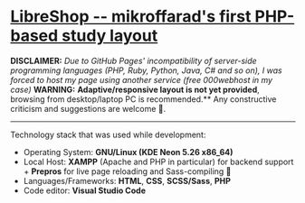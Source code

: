# [LibreShop -- mikroffarad's first PHP-based study layout](https://libreshop.000webhostapp.com/)

**DISCLAIMER:** *Due to GitHub Pages' incompatibility of server-side programming languages (PHP, Ruby, Python, Java, C# and so on), I was forced to host my page using another service (free 000webhost in my case)*
**WARNING:** **Adaptive/responsive layout is not yet provided**, browsing from desktop/laptop PC is recommended.** Any constructive criticism and suggestions are welcome 🙏.
***
Technology stack that was used while development:
- Operating System: **GNU/Linux (KDE Neon 5.26 x86_64)**
- Local Host: **XAMPP** (Apache and PHP in particular) for backend support + **Prepros** for live page reloading and Sass-compiling 🥰
- Languages/Frameworks: **HTML**, **CSS**, **SCSS/Sass**, **PHP**
- Code editor: **Visual Studio Code**
